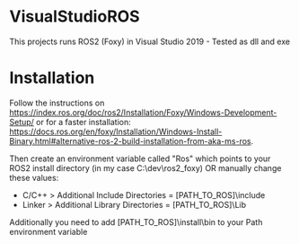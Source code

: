 # VisualStudioROS
This projects runs ROS2 (Foxy) in Visual Studio 2019 - Tested as dll and exe

# Installation

Follow the instructions on https://index.ros.org/doc/ros2/Installation/Foxy/Windows-Development-Setup/ or for a faster installation: https://docs.ros.org/en/foxy/Installation/Windows-Install-Binary.html#alternative-ros-2-build-installation-from-aka-ms-ros.

Then create an environment variable called "Ros" which points to your ROS2 install directory (in my case C:\dev\ros2_foxy) OR manually change these values:
 
- C/C++ > Additional Include Directories = [PATH_TO_ROS]\include
- Linker > Additional Library Directories = [PATH_TO_ROS]\Lib

Additionally you need to add [PATH_TO_ROS]\install\bin to your Path environment variable


